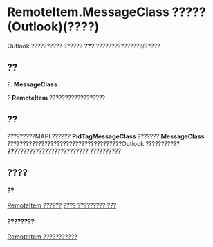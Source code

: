 
# RemoteItem.MessageClass ????? (Outlook)(????)

Outlook ?????????? ?????? **???** ???????????????/?????


## ??

 _?_. **MessageClass**

 _?_ **RemoteItem** ??????????????????


## ??

?????????MAPI ?????? **PidTagMessageClass** ??????? **MessageClass** ?????????????????????????????????????Outlook ??????????? **??**???????????????????????? ??????????


## ????


#### ??


[RemoteItem ??????](6302aaff-cdcf-4d86-60f1-4bed15540d9f.md)
[???? ????????? ???](15b709cc-7486-b6c7-88a3-4a4d8e0ab292.md)
#### ????????


[RemoteItem ???????????](http://msdn.microsoft.com/library/15c0872e-88cc-9b9b-c31e-c15d6971e6e0%28Office.15%29.aspx)